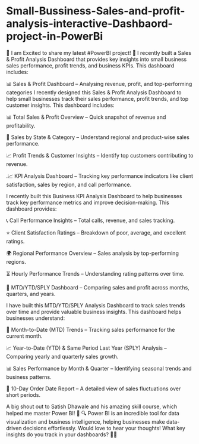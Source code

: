 # Small-Bussiness-Sales-and-profit-analysis-interactive-Dashbaord-project-in-PowerBi

🚀 I am Excited to share my latest #PowerBI project! 🎉
I recently built a Sales & Profit Analysis Dashboard that provides key insights into small business sales performance, profit trends, and business KPIs. This dashboard includes:

📊 Sales & Profit Dashboard – Analysing revenue, profit, and top-performing categories
I recently designed this Sales & Profit Analysis Dashboard to help small businesses track their sales performance, profit trends, and top customer insights. This dashboard includes:

📊 Total Sales & Profit Overview – Quick snapshot of revenue and profitability.

📍 Sales by State & Category – Understand regional and product-wise sales performance.

📈 Profit Trends & Customer Insights – Identify top customers contributing to revenue.

.📈 KPI Analysis Dashboard – Tracking key performance indicators like client satisfaction, sales by region, and call performance.

I recently built this Business KPI Analysis Dashboard to help businesses track key performance metrics and improve decision-making. This dashboard provides:

📞 Call Performance Insights – Total calls, revenue, and sales tracking.

⭐ Client Satisfaction Ratings – Breakdown of poor, average, and excellent ratings.

🌍 Regional Performance Overview – Sales analysis by top-performing regions.

⏳ Hourly Performance Trends – Understanding rating patterns over time.

📅 MTD/YTD/SPLY Dashboard – Comparing sales and profit across months, quarters, and years.

I have built this MTD/YTD/SPLY Analysis Dashboard to track sales trends over time and provide valuable business insights. This dashboard helps businesses understand:

📅 Month-to-Date (MTD) Trends – Tracking sales performance for the current month.

📈 Year-to-Date (YTD) & Same Period Last Year (SPLY) Analysis – Comparing yearly and quarterly sales growth.

📊 Sales Performance by Month & Quarter – Identifying seasonal trends and business patterns.

📌 10-Day Order Date Report – A detailed view of sales fluctuations over short periods.

A big shout out to Satish Dhawale and his amazing skill course, which helped me master Power BI! 🙌
🔍 Power BI is an incredible tool for data visualization and business intelligence, helping businesses make data-driven decisions effortlessly.
Would love to hear your thoughts! What key insights do you track in your dashboards? 🤔💡
